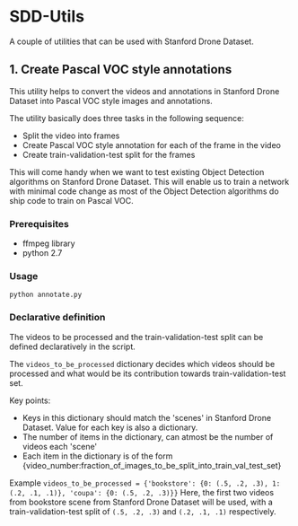 # SDD-Utils
A couple of utilities that can be used with Stanford Drone Dataset.

## 1. Create Pascal VOC style annotations
This utility helps to convert the videos and annotations in Stanford Drone Dataset into Pascal VOC style images and annotations. 

The utility basically does three tasks in the following sequence:
* Split the video into frames
* Create Pascal VOC style annotation for each of the frame in the video
* Create train-validation-test split for the frames

This will come handy when we want to test existing Object Detection algorithms on Stanford Drone Dataset. This will enable us to train a network with minimal code change as most of the Object Detection algorithms do ship code to train on Pascal VOC. 

### Prerequisites
* ffmpeg library
* python 2.7

### Usage
`
python annotate.py 
`

### Declarative definition
The videos to be processed and the train-validation-test split can be defined declaratively in the script. 

The `videos_to_be_processed` dictionary decides which videos should be processed and what would be its contribution towards train-validation-test set.

Key points:
* Keys in this dictionary should match the 'scenes' in Stanford Drone Dataset. Value for each key is also a dictionary.
* The number of items in the dictionary, can atmost be the number of videos each 'scene'
* Each item in the dictionary is of the form {video_number:fraction_of_images_to_be_split_into_train_val_test_set}

Example
`
    videos_to_be_processed = {'bookstore': {0: (.5, .2, .3), 1: (.2, .1, .1)},
                              'coupa': {0: (.5, .2, .3)}}
`
Here, the first two videos from bookstore scene from Stanford Drone Dataset will be used, with a train-validation-test split of `(.5, .2, .3)` and `(.2, .1, .1)` respectively.
